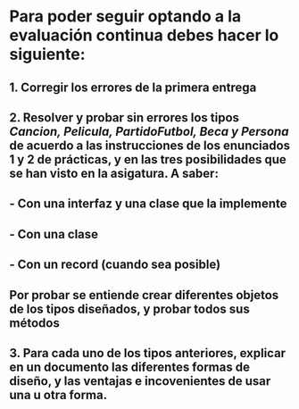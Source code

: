 # Para poder seguir optando a la evaluación continua debes hacer lo siguiente:
## 1. Corregir los errores de la primera entrega
## 2. Resolver y probar sin errores los tipos *Cancion, Pelicula, PartidoFutbol, Beca y Persona* de acuerdo a las instrucciones de los enunciados 1 y 2 de prácticas, y en las tres posibilidades que se han visto en la asigatura. A saber:
  ## - Con una interfaz y una clase que la implemente
  ## - Con una clase
  ## - Con un record (cuando sea posible)
## Por probar se entiende crear diferentes objetos de los tipos diseñados, y probar todos sus métodos
## 3. Para cada uno de los tipos anteriores, explicar en un documento las diferentes formas de diseño, y las ventajas e incovenientes de usar una u otra forma.
